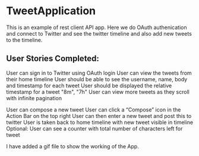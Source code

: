 TweetApplication
================
This is an example of rest client API app. Here we do OAuth authenication and connect to Twitter and see the twitter timeline
and also add new tweets to the timeline.

User Stories Completed:
-----------------------
User can sign in to Twitter using OAuth login
User can view the tweets from their home timeline
User should be able to see the username, name, body and timestamp for each tweet
User should be displayed the relative timestamp for a tweet "8m", "7h"
User can view more tweets as they scroll with infinite pagination

User can compose a new tweet
User can click a “Compose” icon in the Action Bar on the top right
User can then enter a new tweet and post this to twitter
User is taken back to home timeline with new tweet visible in timeline
Optional: User can see a counter with total number of characters left for tweet


I have added a gif file to show the working of the App.
